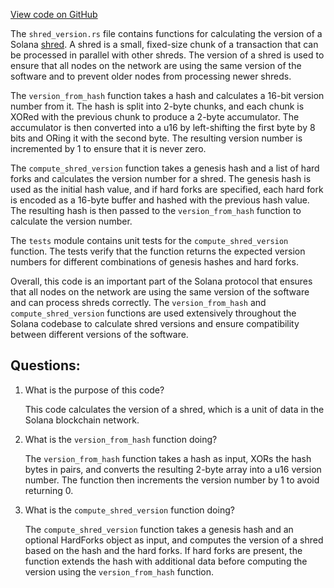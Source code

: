 
[View code on GitHub](https://github.com/solana-labs/solana/blob/master/sdk/src/shred_version.rs)

The `shred_version.rs` file contains functions for calculating the version of a Solana [shred](https://docs.solana.com/terminology#shred). A shred is a small, fixed-size chunk of a transaction that can be processed in parallel with other shreds. The version of a shred is used to ensure that all nodes on the network are using the same version of the software and to prevent older nodes from processing newer shreds.

The `version_from_hash` function takes a hash and calculates a 16-bit version number from it. The hash is split into 2-byte chunks, and each chunk is XORed with the previous chunk to produce a 2-byte accumulator. The accumulator is then converted into a u16 by left-shifting the first byte by 8 bits and ORing it with the second byte. The resulting version number is incremented by 1 to ensure that it is never zero.

The `compute_shred_version` function takes a genesis hash and a list of hard forks and calculates the version number for a shred. The genesis hash is used as the initial hash value, and if hard forks are specified, each hard fork is encoded as a 16-byte buffer and hashed with the previous hash value. The resulting hash is then passed to the `version_from_hash` function to calculate the version number.

The `tests` module contains unit tests for the `compute_shred_version` function. The tests verify that the function returns the expected version numbers for different combinations of genesis hashes and hard forks.

Overall, this code is an important part of the Solana protocol that ensures that all nodes on the network are using the same version of the software and can process shreds correctly. The `version_from_hash` and `compute_shred_version` functions are used extensively throughout the Solana codebase to calculate shred versions and ensure compatibility between different versions of the software.
## Questions: 
 1. What is the purpose of this code?
    
    This code calculates the version of a shred, which is a unit of data in the Solana blockchain network.

2. What is the `version_from_hash` function doing?
    
    The `version_from_hash` function takes a hash as input, XORs the hash bytes in pairs, and converts the resulting 2-byte array into a u16 version number. The function then increments the version number by 1 to avoid returning 0.

3. What is the `compute_shred_version` function doing?
    
    The `compute_shred_version` function takes a genesis hash and an optional HardForks object as input, and computes the version of a shred based on the hash and the hard forks. If hard forks are present, the function extends the hash with additional data before computing the version using the `version_from_hash` function.